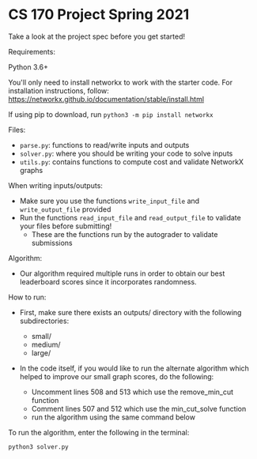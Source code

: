 # CS 170 Project Spring 2021

Take a look at the project spec before you get started!

Requirements:

Python 3.6+

You'll only need to install networkx to work with the starter code. For installation instructions, follow: https://networkx.github.io/documentation/stable/install.html

If using pip to download, run `python3 -m pip install networkx`


Files:
- `parse.py`: functions to read/write inputs and outputs
- `solver.py`: where you should be writing your code to solve inputs
- `utils.py`: contains functions to compute cost and validate NetworkX graphs

When writing inputs/outputs:
- Make sure you use the functions `write_input_file` and `write_output_file` provided
- Run the functions `read_input_file` and `read_output_file` to validate your files before submitting!
  - These are the functions run by the autograder to validate submissions

Algorithm:
- Our algorithm required multiple runs in order to obtain our best leaderboard scores since it incorporates randomness.

How to run:
- First, make sure there exists an outputs/ directory with the following subdirectories:
  - small/
  - medium/
  - large/

- In the code itself, if you would like to run the alternate algorithm which helped to improve our small graph scores, do the following:
  - Uncomment lines 508 and 513 which use the remove_min_cut function
  - Comment lines 507 and 512 which use the min_cut_solve function
  - run the algorithm using the same command below

To run the algorithm, enter the following in the terminal:

```bash
python3 solver.py
```